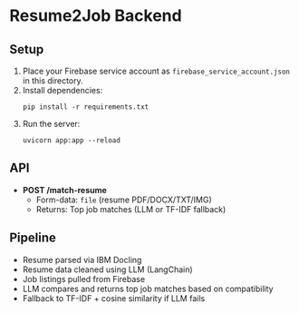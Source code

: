 # Resume2Job Backend

## Setup

1. Place your Firebase service account as `firebase_service_account.json` in this directory.
2. Install dependencies:
   ```
   pip install -r requirements.txt
   ```
3. Run the server:
   ```
   uvicorn app:app --reload
   ```

## API

- **POST /match-resume**
  - Form-data: `file` (resume PDF/DOCX/TXT/IMG)
  - Returns: Top job matches (LLM or TF-IDF fallback)

## Pipeline

- Resume parsed via IBM Docling
- Resume data cleaned using LLM (LangChain)
- Job listings pulled from Firebase
- LLM compares and returns top job matches based on compatibility
- Fallback to TF-IDF + cosine similarity if LLM fails 